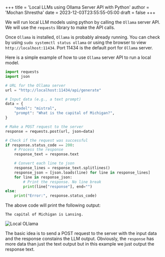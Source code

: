 +++
title = 'Local LLMs using Ollama Server API with Python'
author = 'Mochan Shrestha'
date = 2023-12-03T23:55:55-05:00
draft = false
+++

We will run local LLM models using python by calling the `Ollama` server API. We will use the `requests` library to make the API calls.

Once `Ollama` is installed, `Ollama` is probably already running. You can check by using `sudo systemctl status ollama` or using the browser to view `http://localhost:11434`. Port 11434 is the default port for `Ollama` server.

Here is a simple example of how to use `Ollama` server API to run a local model.

```python
import requests
import json

# URL for the Ollama server
url = "http://localhost:11434/api/generate"

# Input data (e.g., a text prompt)
data = {
    "model": "mistral",
    "prompt": "What is the capital of Michigan?",
}

# Make a POST request to the server
response = requests.post(url, json=data)

# Check if the request was successful
if response.status_code == 200:
    # Process the response
    response_text = response.text

    # Convert each line to json
    response_lines = response_text.splitlines()
    response_json = [json.loads(line) for line in response_lines]
    for line in response_json:
        # Print the response. No line break
        print(line["response"], end="")
else:
    print("Error:", response.status_code)
```

The above code will print the following output:

```
The capital of Michigan is Lansing.
```

![Local OLlama](/images/local-ollama.jpg)

The basic idea is to send a POST request to the server with the input data and the response constains the LLM output. Obviously, the `response` has more data than just the text output but in this example we just output the response text.

